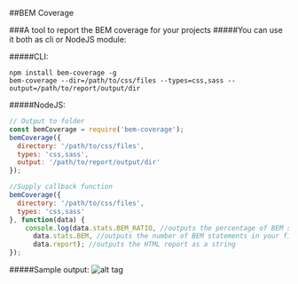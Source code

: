 ##BEM Coverage

###A tool to report the BEM coverage for your projects
#####You can use it both as cli or NodeJS module:

#####CLI:
```
npm install bem-coverage -g
bem-coverage --dir=/path/to/css/files --types=css,sass --output=/path/to/report/output/dir
```

#####NodeJS:
```javascript
// Output to folder
const bemCoverage = require('bem-coverage');
bemCoverage({
  directory: '/path/to/css/files',
  types: 'css,sass',
  output: '/path/to/report/output/dir'
});

//Supply callback function
bemCoverage({
  directory: '/path/to/css/files',
  types: 'css,sass'
}, function(data) {
    console.log(data.stats.BEM_RATIO, //outputs the percentage of BEM statements in your files
      data.stats.BEM, //outputs the number of BEM statements in your files
      data.report); //outputs the HTML report as a string
});
```

#####Sample output:
![alt tag](https://i.imgur.com/WPQBCYD.png)